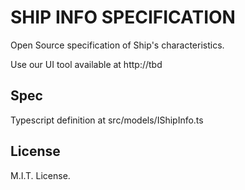 # SHIP INFO SPECIFICATION

Open Source specification of Ship's characteristics.

Use our UI tool available at http://tbd

## Spec

Typescript definition at src/models/IShipInfo.ts

## License

M.I.T. License.